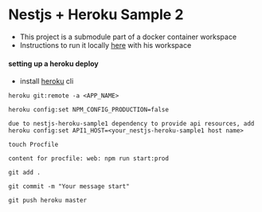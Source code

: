 # Nestjs + Heroku Sample 2

-   This project is a submodule part of a docker container workspace
-   Instructions to run it locally [here](https://github.com/Badaueba/backend-challenge) with his workspace

#### setting up a heroku deploy

-   install [heroku](https://devcenter.heroku.com/articles/heroku-cli) cli

```
heroku git:remote -a <APP_NAME>

heroku config:set NPM_CONFIG_PRODUCTION=false

due to nestjs-heroku-sample1 dependency to provide api resources, add
heroku config:set API1_HOST=<your_nestjs-heroku-sample1 host name>

touch Procfile

content for procfile: web: npm run start:prod

git add .

git commit -m "Your message start"

git push heroku master


```
